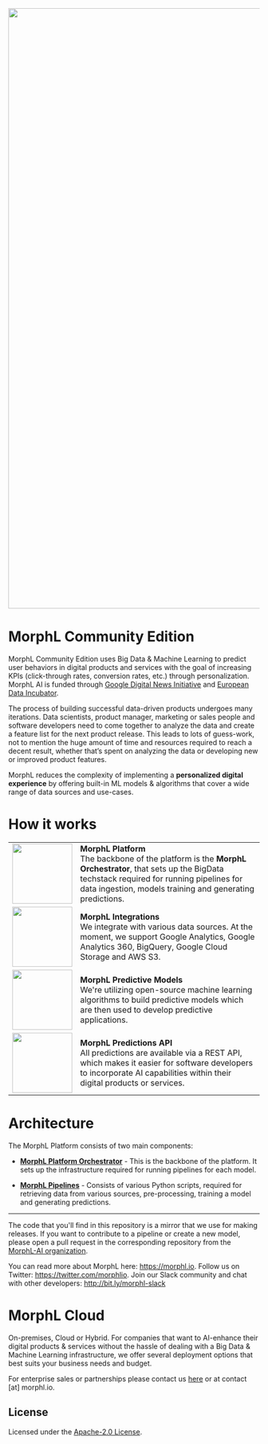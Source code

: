 <div align="center">
    <img src="https://raw.githubusercontent.com/Morphl-Project/media-kit/master/05%20-%20Banners/morphl-banner-color.png" style="width:1200px; height: auto;" />
</div>

# MorphL Community Edition

MorphL Community Edition uses Big Data & Machine Learning to predict user behaviors in digital products and services with the goal of increasing KPIs (click-through rates, conversion rates, etc.) through personalization. MorphL AI is funded through [Google Digital News Initiative](https://newsinitiative.withgoogle.com/dnifund/) and [European Data Incubator](https://edincubator.eu/).

The process of building successful data-driven products undergoes many iterations. Data scientists, product manager, marketing or sales people and software developers need to come together to analyze the data and create a feature list for the next product release. This leads to lots of guess-work, not to mention the huge amount of time and resources required to reach a decent result, whether that’s spent on analyzing the data or developing new or improved product features.

MorphL reduces the complexity of implementing a **personalized digital experience** by offering built-in ML models & algorithms that cover a wide range of data sources and use-cases.

# How it works

<table>
    <tr>
        <td><img src="https://morphl.io/images/icons/analytics/file-2.svg" width="120"/></td><td><strong>MorphL Platform</strong><br/>
        The backbone of the platform is the <strong>MorphL Orchestrator</strong>, that sets up the BigData techstack required for running pipelines for data ingestion, models training and generating predictions.
        </td>
    </tr>
    <tr>
        <td><img src="https://morphl.io/images/icons/analytics/server.svg" width="120"/></td><td><strong>MorphL Integrations</strong><br/>
We integrate with various data sources. At the moment, we support Google Analytics, Google Analytics 360, BigQuery, Google Cloud Storage and AWS S3.</td>
    </tr>
    <tr>
        <td><img src="https://morphl.io/images/icons/analytics/analytics-1.svg" width="120"/></td><td><strong>MorphL Predictive Models</strong><br/>
We're utilizing open-source machine learning algorithms to build predictive models which are then used to develop predictive applications.</td>
    </tr>
    <tr>
        <td><img src="https://morphl.io/images/icons/analytics/api.svg" width="120"/></td><td><strong>MorphL Predictions API</strong><br/>
        All predictions are available via a REST API, which makes it easier for software developers to incorporate AI capabilities within their digital products or services. 
    </td>
</tr>

</table>

# Architecture

The MorphL Platform consists of two main components:

- **[MorphL Platform Orchestrator](orchestrator/)** - This is the backbone of the platform. It sets up the infrastructure required for running pipelines for each model.

- **[MorphL Pipelines](pipelines/)** - Consists of various Python scripts, required for retrieving data from various sources, pre-processing, training a model and generating predictions.

---

The code that you'll find in this repository is a mirror that we use for making releases. If you want to contribute to a pipeline or create a new model, please open a pull request in the corresponding repository from the [MorphL-AI organization](https://github.com/Morphl-AI).

You can read more about MorphL here: https://morphl.io. Follow us on Twitter: https://twitter.com/morphlio. Join our Slack community and chat with other developers: http://bit.ly/morphl-slack

# MorphL Cloud

On-premises, Cloud or Hybrid. For companies that want to AI-enhance their digital products & services without the hassle of dealing with a Big Data & Machine Learning infrastructure, we offer several deployment options that best suits your business needs and budget.

For enterprise sales or partnerships please contact us [here](https://morphl.io/company/contact.html) or at contact [at] morphl.io.

## License

Licensed under the [Apache-2.0 License](https://opensource.org/licenses/Apache2.0).
